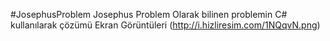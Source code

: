 ﻿#JosephusProblem
Josephus Problem Olarak bilinen problemin C# kullanılarak çözümü 
Ekran Görüntüleri
(http://i.hizliresim.com/1NQqvN.png)